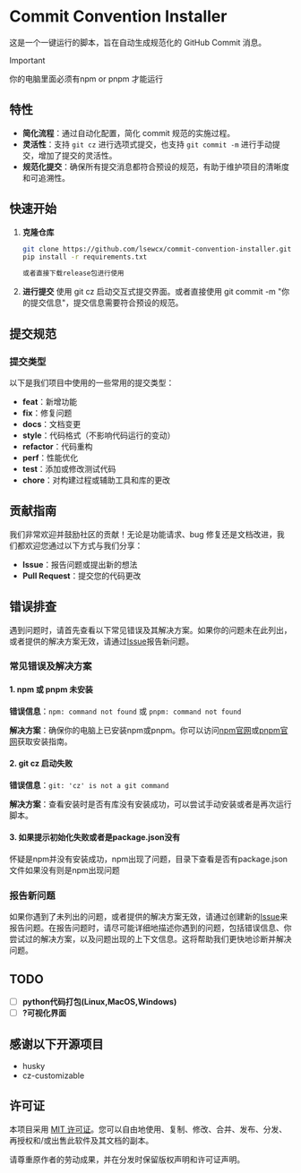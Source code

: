 # Commit Convention Installer

这是一个一键运行的脚本，旨在自动生成规范化的 GitHub Commit 消息。
> [!IMPORTANT]
> 你的电脑里面必须有npm or pnpm 才能运行

## 特性

- **简化流程**：通过自动化配置，简化 commit 规范的实施过程。
- **灵活性**：支持 `git cz` 进行选项式提交，也支持 `git commit -m` 进行手动提交，增加了提交的灵活性。
- **规范化提交**：确保所有提交消息都符合预设的规范，有助于维护项目的清晰度和可追溯性。

## 快速开始

1. **克隆仓库**

   ```bash
   git clone https://github.com/lsewcx/commit-convention-installer.git
   pip install -r requirements.txt

   或者直接下载release包进行使用
2. **进行提交**
    使用 git cz 启动交互式提交界面。或者直接使用 git commit -m "你的提交信息"，提交信息需要符合预设的规范。


## 提交规范
### 提交类型

以下是我们项目中使用的一些常用的提交类型：

- **feat**：新增功能
- **fix**：修复问题
- **docs**：文档变更
- **style**：代码格式（不影响代码运行的变动）
- **refactor**：代码重构
- **perf**：性能优化
- **test**：添加或修改测试代码
- **chore**：对构建过程或辅助工具和库的更改

## 贡献指南

我们非常欢迎并鼓励社区的贡献！无论是功能请求、bug 修复还是文档改进，我们都欢迎您通过以下方式与我们分享：

- **Issue**：报告问题或提出新的想法
- **Pull Request**：提交您的代码更改

## 错误排查

遇到问题时，请首先查看以下常见错误及其解决方案。如果你的问题未在此列出，或者提供的解决方案无效，请通过[Issue](https://github.com/lsewcx/commit-convention-installer/issues)报告新问题。

### 常见错误及解决方案

#### 1. npm 或 pnpm 未安装

**错误信息**：`npm: command not found` 或 `pnpm: command not found`

**解决方案**：确保你的电脑上已安装npm或pnpm。你可以访问[npm官网](https://www.npmjs.com/get-npm)或[pnpm官网](https://pnpm.io/installation)获取安装指南。

#### 2. git cz 启动失败

**错误信息**：`git: 'cz' is not a git command`

**解决方案**：查看安装时是否有库没有安装成功，可以尝试手动安装或者是再次运行脚本。
#### 3. 如果提示初始化失败或者是package.json没有
怀疑是npm并没有安装成功，npm出现了问题，目录下查看是否有package.json文件如果没有则是npm出现问题

### 报告新问题

如果你遇到了未列出的问题，或者提供的解决方案无效，请通过创建新的[Issue](https://github.com/lsewcx/commit-convention-installer/issues)来报告问题。在报告问题时，请尽可能详细地描述你遇到的问题，包括错误信息、你尝试过的解决方案，以及问题出现的上下文信息。这将帮助我们更快地诊断并解决问题。

## TODO
- [ ] **python代码打包(Linux,MacOS,Windows)**
- [ ] **?可视化界面**

## 感谢以下开源项目
- husky
- cz-customizable

## 许可证

本项目采用 [MIT 许可证](https://opensource.org/licenses/MIT)。您可以自由地使用、复制、修改、合并、发布、分发、再授权和/或出售此软件及其文档的副本。

请尊重原作者的劳动成果，并在分发时保留版权声明和许可证声明。

